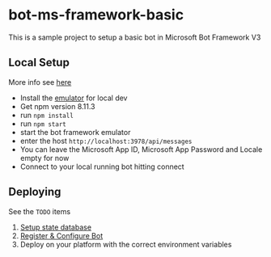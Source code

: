 # bot-ms-framework-basic
This is a sample project to setup a basic bot in Microsoft Bot Framework V3

## Local Setup
More info see [here](https://github.com/Microsoft/BotFramework-Emulator/wiki/Getting-Started#connect-to-a-bot-running-on-localhost)
* Install the [emulator](https://github.com/Microsoft/BotFramework-Emulator) for local dev
* Get npm version 8.11.3
* run `npm install`
* run `npm start`
* start the bot framework emulator
* enter the host `http://localhost:3978/api/messages`
* You can leave the Microsoft App ID, Microsoft App Password and Locale empty for now
* Connect to your local running bot hitting connect

## Deploying
See the `TODO` items
1. [Setup state database](https://docs.microsoft.com/en-us/azure/bot-service/nodejs/bot-builder-nodejs-state-azure-cosmosdb?view=azure-bot-service-3.0)
2. [Register & Configure Bot](https://docs.microsoft.com/en-us/azure/bot-service/bot-service-quickstart-registration?view=azure-bot-service-3.0)
3. Deploy on your platform with the correct environment variables